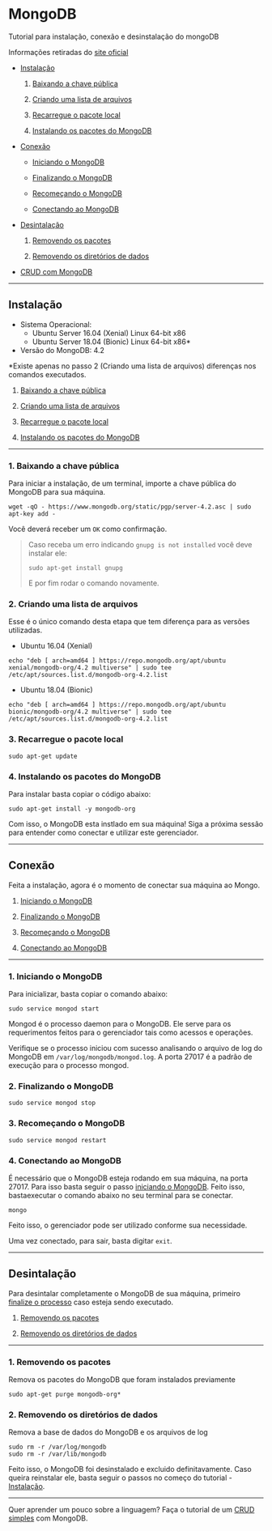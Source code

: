 # MongoDB

Tutorial para instalação, conexão e desinstalação do mongoDB

Informações retiradas do [site oficial](https://docs.mongodb.com/manual/administration/install-on-linux/)

- [Instalação](#Instalação)

    1) [Baixando a chave pública](#1-Baixando-a-chave-pública)

    2) [Criando uma lista de arquivos](#2-Criando-uma-lista-de-arquivos)

    3) [Recarregue o pacote local](#3-Recarregue-o-pacote-local)

    4) [Instalando os pacotes do MongoDB](#4-Instalando-os-pacotes-do-MongoDB)

- [Conexão](#Conexão)

    - [Iniciando o MongoDB](#1-Iniciando-o-MongoDB)

    - [Finalizando o MongoDB](#2-Finalizando-o-MongoDB)

    - [Recomeçando o MongoDB](#3-Recomeçando-o-MongoDB)

    - [Conectando ao MongoDB](#4-Conectando-ao-MongoDB)

- [Desintalação](#Desintalação)

    1) [Removendo os pacotes](#1-Removendo-os-pacotes)

    2) [Removendo os diretórios de dados](#2-Removendo-os-diretórios-de-dados)

- [CRUD com MongoDB](https://github.com/decoejz/cassandra-mongodb/blob/master/CRUD_mongodb.md)

---
## Instalação

- Sistema Operacional:
    - Ubuntu Server 16.04 (Xenial) Linux 64-bit x86
    - Ubuntu Server 18.04 (Bionic) Linux 64-bit x86*
- Versão do MongoDB: 4.2

*Existe apenas no passo 2 (Criando uma lista de arquivos) diferenças nos comandos executados.

1) [Baixando a chave pública](#1-Baixando-a-chave-pública)

2) [Criando uma lista de arquivos](#2-Criando-uma-lista-de-arquivos)

3) [Recarregue o pacote local](#3-Recarregue-o-pacote-local)

4) [Instalando os pacotes do MongoDB](#4-Instalando-os-pacotes-do-MongoDB)

---
### 1. Baixando a chave pública

Para iniciar a instalação, de um terminal, importe a chave pública do MongoDB para sua máquina.

```
wget -qO - https://www.mongodb.org/static/pgp/server-4.2.asc | sudo apt-key add -
```

Você deverá receber um `OK` como confirmação.

> Caso receba um erro indicando `gnupg is not installed` você deve instalar ele:
> 
> ```
> sudo apt-get install gnupg
> ```
> 
> E por fim rodar o comando novamente.

### 2. Criando uma lista de arquivos

Esse é o único comando desta etapa que tem diferença para as versões utilizadas.

- Ubuntu 16.04 (Xenial)
```
echo "deb [ arch=amd64 ] https://repo.mongodb.org/apt/ubuntu xenial/mongodb-org/4.2 multiverse" | sudo tee /etc/apt/sources.list.d/mongodb-org-4.2.list
```

- Ubuntu 18.04 (Bionic)
```
echo "deb [ arch=amd64 ] https://repo.mongodb.org/apt/ubuntu bionic/mongodb-org/4.2 multiverse" | sudo tee /etc/apt/sources.list.d/mongodb-org-4.2.list
```

### 3. Recarregue o pacote local

```
sudo apt-get update
```

### 4. Instalando os pacotes do MongoDB

Para instalar basta copiar o código abaixo:

```
sudo apt-get install -y mongodb-org
```

Com isso, o MongoDB esta instlado em sua máquina! Siga a próxima sessão para entender como conectar e utilizar este gerenciador.

---
## Conexão

Feita a instalação, agora é o momento de conectar sua máquina ao Mongo.

1) [Iniciando o MongoDB](#1-Iniciando-o-MongoDB)

2) [Finalizando o MongoDB](#2-Finalizando-o-MongoDB)

3) [Recomeçando o MongoDB](#3-Recomeçando-o-MongoDB)

4) [Conectando ao MongoDB](#4-Conectando-ao-MongoDB)

---
### 1. Iniciando o MongoDB

Para inicializar, basta copiar o comando abaixo:

```
sudo service mongod start
```

Mongod é o processo daemon para o MongoDB. Ele serve para os requerimentos feitos para o gerenciador tais como acessos e operações. 

Verifique se o processo iniciou com sucesso analisando o arquivo de log do MongoDB em `/var/log/mongodb/mongod.log`. A porta 27017 é a padrão de execução para o processo mongod.

### 2. Finalizando o MongoDB

```
sudo service mongod stop
```

### 3. Recomeçando o MongoDB

```
sudo service mongod restart
```

### 4. Conectando ao MongoDB

É necessário que o MongoDB esteja rodando em sua máquina, na porta 27017. Para isso basta seguir o passo [iniciando o MongoDB](#1-Iniciando-o-MongoDB). Feito isso, bastaexecutar o comando abaixo no seu terminal para se conectar.

```
mongo
```

Feito isso, o gerenciador pode ser utilizado conforme sua necessidade.

Uma vez conectado, para sair, basta digitar `exit`.

---
## Desintalação

Para desintalar completamente o MongoDB de sua máquina, primeiro [finalize o processo](#2-Finalizando-o-MongoDB) caso esteja sendo executado.

1) [Removendo os pacotes](#1-Removendo-os-pacotes)

2) [Removendo os diretórios de dados](#2-Removendo-os-diretórios-de-dados)

---
### 1. Removendo os pacotes

Remova os pacotes do MongoDB que foram instalados previamente

```
sudo apt-get purge mongodb-org*
```

### 2. Removendo os diretórios de dados

Remova a base de dados do MongoDB e os arquivos de log

```
sudo rm -r /var/log/mongodb
sudo rm -r /var/lib/mongodb
```

Feito isso, o MongoDB foi desinstalado e excluido definitavamente. Caso queira reinstalar ele, basta seguir o passos no começo do tutorial - [Instalação](#Instalação).

---

Quer aprender um pouco sobre a linguagem? Faça o tutorial de um [CRUD simples](https://github.com/decoejz/cassandra-mongodb/blob/master/CRUD_mongodb.md) com MongoDB.

